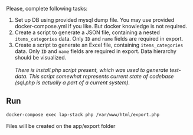 Please, complete following tasks:<br/>
1. Set up DB using provided mysql dump file. You may use provided docker-compose.yml if you like. But docker knowledge is not required.<br/>
2. Create a script to generate a JSON file, containing a nested `items_categories` data. Only `ID` and `name` fields are required in export.<br/>
3. Create a script to generate an Excel file, containing `items_categories` data. Only `ID` and `name` fields are required in export. Data hierarchy should be visualized.<br/>
   <br/>
*There is install.php script present, which was used to generate test-data. This script somewhat represents current state of codebase (sql.php is actually a part of a current system).*<br/>

## Run
```bash
docker-compose exec lap-stack php /var/www/html/export.php
```

Files will be created on the app/export folder